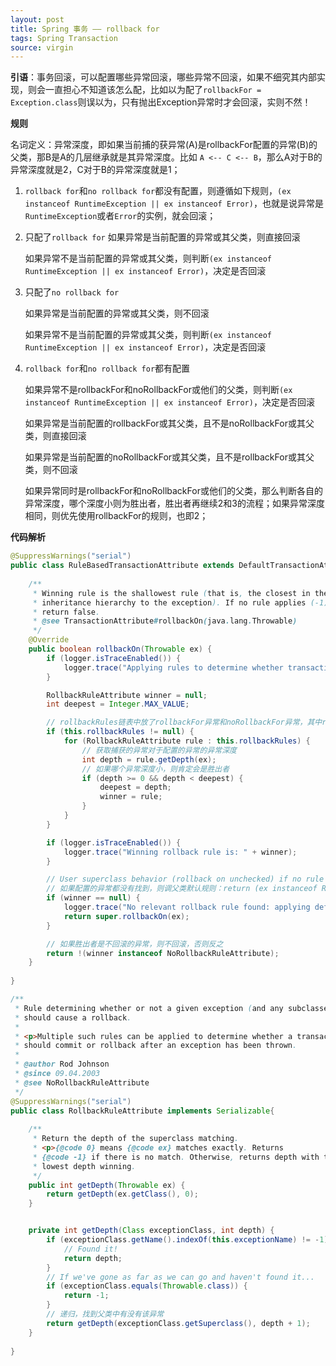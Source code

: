 ```yaml
---
layout: post
title: Spring 事务 —— rollback for
tags: Spring Transaction
source: virgin
---
```


**引语**：事务回滚，可以配置哪些异常回滚，哪些异常不回滚，如果不细究其内部实现，则会一直担心不知道该怎么配，比如以为配了`rollbackFor = Exception.class`则误以为，只有抛出Exception异常时才会回滚，实则不然！

**规则**

名词定义：异常深度，即如果当前捕的获异常(A)是rollbackFor配置的异常(B)的父类，那B是A的几层继承就是其异常深度。比如 `A <-- C <-- B`，那么A对于B的异常深度就是2，C对于B的异常深度就是1；

1. `rollback for`和`no rollback for`都没有配置，则遵循如下规则，`(ex instanceof RuntimeException || ex instanceof Error)`，也就是说异常是`RuntimeException`或者`Error`的实例，就会回滚；

2. 只配了`rollback for`
    如果异常是当前配置的异常或其父类，则直接回滚

    如果异常不是当前配置的异常或其父类，则判断`(ex instanceof RuntimeException || ex instanceof Error)`，决定是否回滚

3. 只配了`no rollback for`

    如果异常是当前配置的异常或其父类，则不回滚

    如果异常不是当前配置的异常或其父类，则判断`(ex instanceof RuntimeException || ex instanceof Error)`，决定是否回滚

4. `rollback for`和`no rollback for`都有配置

    如果异常不是rollbackFor和noRollbackFor或他们的父类，则判断`(ex instanceof RuntimeException || ex instanceof Error)`，决定是否回滚

    如果异常是当前配置的rollbackFor或其父类，且不是noRollbackFor或其父类，则直接回滚

    如果异常是当前配置的noRollbackFor或其父类，且不是rollbackFor或其父类，则不回滚

    如果异常同时是rollbackFor和noRollbackFor或他们的父类，那么判断各自的异常深度，哪个深度小则为胜出者，胜出者再继续2和3的流程；如果异常深度相同，则优先使用rollbackFor的规则，也即2；

**代码解析**

```java
@SuppressWarnings("serial")
public class RuleBasedTransactionAttribute extends DefaultTransactionAttribute implements Serializable {
	
	/**
	 * Winning rule is the shallowest rule (that is, the closest in the
	 * inheritance hierarchy to the exception). If no rule applies (-1),
	 * return false.
	 * @see TransactionAttribute#rollbackOn(java.lang.Throwable)
	 */
	@Override
	public boolean rollbackOn(Throwable ex) {
		if (logger.isTraceEnabled()) {
			logger.trace("Applying rules to determine whether transaction should rollback on " + ex);
		}

		RollbackRuleAttribute winner = null;
		int deepest = Integer.MAX_VALUE;

		// rollbackRules链表中放了rollbackFor异常和noRollbackFor异常，其中rollbackFor在前边，noRollbackFor排在后边
		if (this.rollbackRules != null) {
			for (RollbackRuleAttribute rule : this.rollbackRules) {
				// 获取捕获的异常对于配置的异常的异常深度
				int depth = rule.getDepth(ex);
				// 如果哪个异常深度小，则肯定会是胜出者
				if (depth >= 0 && depth < deepest) {
					deepest = depth;
					winner = rule;
				}
			}
		}

		if (logger.isTraceEnabled()) {
			logger.trace("Winning rollback rule is: " + winner);
		}

		// User superclass behavior (rollback on unchecked) if no rule matches.
		// 如果配置的异常都没有找到，则调父类默认规则：return (ex instanceof RuntimeException || ex instanceof Error);
		if (winner == null) {
			logger.trace("No relevant rollback rule found: applying default rules");
			return super.rollbackOn(ex);
		}

		// 如果胜出者是不回滚的异常，则不回滚，否则反之
		return !(winner instanceof NoRollbackRuleAttribute);
	}
	
}

/**
 * Rule determining whether or not a given exception (and any subclasses)
 * should cause a rollback.
 *
 * <p>Multiple such rules can be applied to determine whether a transaction
 * should commit or rollback after an exception has been thrown.
 *
 * @author Rod Johnson
 * @since 09.04.2003
 * @see NoRollbackRuleAttribute
 */
@SuppressWarnings("serial")
public class RollbackRuleAttribute implements Serializable{
	
	/**
	 * Return the depth of the superclass matching.
	 * <p>{@code 0} means {@code ex} matches exactly. Returns
	 * {@code -1} if there is no match. Otherwise, returns depth with the
	 * lowest depth winning.
	 */
	public int getDepth(Throwable ex) {
		return getDepth(ex.getClass(), 0);
	}


	private int getDepth(Class exceptionClass, int depth) {
		if (exceptionClass.getName().indexOf(this.exceptionName) != -1) {
			// Found it!
			return depth;
		}
		// If we've gone as far as we can go and haven't found it...
		if (exceptionClass.equals(Throwable.class)) {
			return -1;
		}
		// 递归，找到父类中有没有该异常
		return getDepth(exceptionClass.getSuperclass(), depth + 1);
	}
	
}
```

